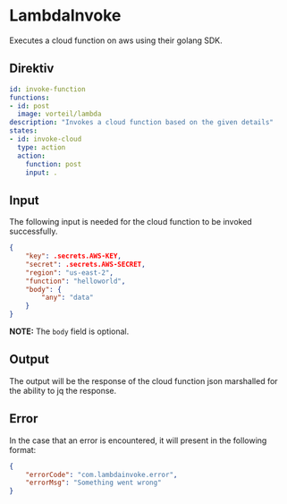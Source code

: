 # LambdaInvoke

Executes a cloud function on aws using their golang SDK.

## Direktiv

```yaml
id: invoke-function
functions:
- id: post
  image: vorteil/lambda
description: "Invokes a cloud function based on the given details"
states:
- id: invoke-cloud
  type: action
  action:
    function: post
    input: .
```

## Input

The following input is needed for the cloud function to be invoked successfully.

```json
{
    "key": .secrets.AWS-KEY,
    "secret": .secrets.AWS-SECRET,
    "region": "us-east-2",
    "function": "helloworld",
    "body": {
        "any": "data"
    }
}
```

**NOTE:** The `body`  field is optional.


## Output

The output will be the response of the cloud function json marshalled for the ability to jq the response.

## Error

In the case that an error is encountered, it will present in the following format:

```json
{
    "errorCode": "com.lambdainvoke.error",
    "errorMsg": "Something went wrong"
}
```